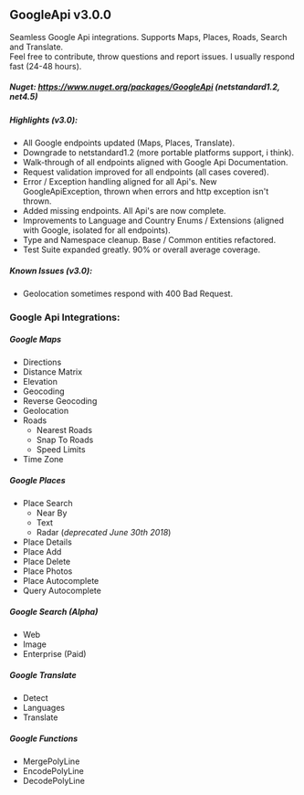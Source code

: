 ## GoogleApi v3.0.0
Seamless Google Api integrations.
Supports Maps, Places, Roads, Search and Translate.  
Feel free to contribute, throw questions and report issues. I usually respond fast (24-48 hours).

##### Nuget: https://www.nuget.org/packages/GoogleApi (netstandard1.2, net4.5)

##### Highlights (v3.0):
* All Google endpoints updated (Maps, Places, Translate).
* Downgrade to netstandard1.2 (more portable platforms support, i think).
* Walk-through of all endpoints aligned with Google Api Documentation.
* Request validation improved for all endpoints (all cases covered).
* Error / Exception handling aligned for all Api's. New GoogleApiException, thrown when errors and http exception isn't thrown.
* Added missing endpoints. All Api's are now complete.
* Improvements to Language and Country Enums / Extensions (aligned with Google, isolated for all endpoints).
* Type and Namespace cleanup. Base / Common entities refactored.
* Test Suite expanded greatly. 90% or overall average coverage.

##### Known Issues (v3.0):
* Geolocation sometimes respond with 400 Bad Request.

### Google Api Integrations:
##### Google Maps
  * Directions
  * Distance Matrix
  * Elevation
  * Geocoding
  * Reverse Geocoding
  * Geolocation
  * Roads
    * Nearest Roads
    * Snap To Roads
    * Speed Limits
  * Time Zone

##### Google Places
  * Place Search
    * Near By
    * Text
    * Radar (*deprecated June 30th 2018*)
  * Place Details
  * Place Add
  * Place Delete
  * Place Photos
  * Place Autocomplete
  * Query Autocomplete

##### Google Search (*Alpha*)
  * Web
  * Image
  * Enterprise (Paid)

##### Google Translate
  * Detect
  * Languages
  * Translate

##### Google Functions
  * MergePolyLine
  * EncodePolyLine
  * DecodePolyLine
